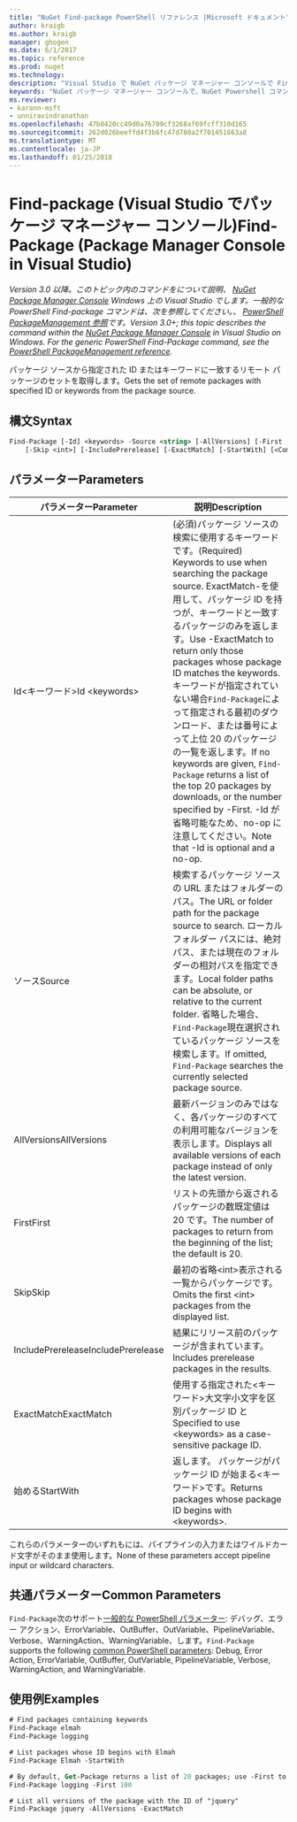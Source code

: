 ```yaml
---
title: "NuGet Find-package PowerShell リファレンス |Microsoft ドキュメント"
author: kraigb
ms.author: kraigb
manager: ghogen
ms.date: 6/1/2017
ms.topic: reference
ms.prod: nuget
ms.technology: 
description: "Visual Studio で NuGet パッケージ マネージャー コンソールで Find-package PowerShell コマンドのリファレンスです。"
keywords: "NuGet パッケージ マネージャー コンソールで、NuGet Powershell コマンドでは、NuGet Powershell リファレンス、Find-package"
ms.reviewer:
- karann-msft
- unniravindranathan
ms.openlocfilehash: 47b8420cc49d0a76709cf3268af69fcff310d165
ms.sourcegitcommit: 262d026beeffd4f3b6fc47d780a2f701451663a8
ms.translationtype: MT
ms.contentlocale: ja-JP
ms.lasthandoff: 01/25/2018
---
```

# <a name="find-package-package-manager-console-in-visual-studio"></a><span data-ttu-id="facf3-104">Find-package (Visual Studio でパッケージ マネージャー コンソール)</span><span class="sxs-lookup"><span data-stu-id="facf3-104">Find-Package (Package Manager Console in Visual Studio)</span></span>

<span data-ttu-id="facf3-105">*Version 3.0 以降。このトピック内のコマンドをについて説明、 [NuGet Package Manager Console](Package-Manager-Console.md) Windows 上の Visual Studio でします。一般的な PowerShell Find-package コマンドは、次を参照してください。、 [PowerShell PackageManagement 参照](/powershell/module/packagemanagement/?view=powershell-6)です。*</span><span class="sxs-lookup"><span data-stu-id="facf3-105">*Version 3.0+; this topic describes the command within the [NuGet Package Manager Console](Package-Manager-Console.md) in Visual Studio on Windows. For the generic PowerShell Find-Package command, see the [PowerShell PackageManagement reference](/powershell/module/packagemanagement/?view=powershell-6).*</span></span>

<span data-ttu-id="facf3-106">パッケージ ソースから指定された ID またはキーワードに一致するリモート パッケージのセットを取得します。</span><span class="sxs-lookup"><span data-stu-id="facf3-106">Gets the set of remote packages with specified ID or keywords from the package source.</span></span>

## <a name="syntax"></a><span data-ttu-id="facf3-107">構文</span><span class="sxs-lookup"><span data-stu-id="facf3-107">Syntax</span></span>

```ps
Find-Package [-Id] <keywords> -Source <string> [-AllVersions] [-First [<int>]]
    [-Skip <int>] [-IncludePrerelease] [-ExactMatch] [-StartWith] [<CommonParameters>]
```

## <a name="parameters"></a><span data-ttu-id="facf3-108">パラメーター</span><span class="sxs-lookup"><span data-stu-id="facf3-108">Parameters</span></span>

| <span data-ttu-id="facf3-109">パラメーター</span><span class="sxs-lookup"><span data-stu-id="facf3-109">Parameter</span></span> | <span data-ttu-id="facf3-110">説明</span><span class="sxs-lookup"><span data-stu-id="facf3-110">Description</span></span> |
| --- | --- |
| <span data-ttu-id="facf3-111">Id&lt;キーワード&gt;</span><span class="sxs-lookup"><span data-stu-id="facf3-111">Id &lt;keywords&gt;</span></span> | <span data-ttu-id="facf3-112">(必須)パッケージ ソースの検索に使用するキーワードです。</span><span class="sxs-lookup"><span data-stu-id="facf3-112">(Required) Keywords to use when searching the package source.</span></span> <span data-ttu-id="facf3-113">ExactMatch-を使用して、パッケージ ID を持つが、キーワードと一致するパッケージのみを返します。</span><span class="sxs-lookup"><span data-stu-id="facf3-113">Use -ExactMatch to return only those packages whose package ID matches the keywords.</span></span> <span data-ttu-id="facf3-114">キーワードが指定されていない場合`Find-Package`によって指定される最初のダウンロード、または番号によって上位 20 のパッケージの一覧を返します。</span><span class="sxs-lookup"><span data-stu-id="facf3-114">If no keywords are given, `Find-Package` returns a list of the top 20 packages by downloads, or the number specified by -First.</span></span> <span data-ttu-id="facf3-115">-Id が省略可能なため、no-op に注意してください。</span><span class="sxs-lookup"><span data-stu-id="facf3-115">Note that -Id is optional and a no-op.</span></span> |
| <span data-ttu-id="facf3-116">ソース</span><span class="sxs-lookup"><span data-stu-id="facf3-116">Source</span></span> | <span data-ttu-id="facf3-117">検索するパッケージ ソースの URL またはフォルダーのパス。</span><span class="sxs-lookup"><span data-stu-id="facf3-117">The URL or folder path for the package source to search.</span></span> <span data-ttu-id="facf3-118">ローカル フォルダー パスには、絶対パス、または現在のフォルダーの相対パスを指定できます。</span><span class="sxs-lookup"><span data-stu-id="facf3-118">Local folder paths can be absolute, or relative to the current folder.</span></span> <span data-ttu-id="facf3-119">省略した場合、`Find-Package`現在選択されているパッケージ ソースを検索します。</span><span class="sxs-lookup"><span data-stu-id="facf3-119">If omitted, `Find-Package` searches the currently selected package source.</span></span> |
| <span data-ttu-id="facf3-120">AllVersions</span><span class="sxs-lookup"><span data-stu-id="facf3-120">AllVersions</span></span> | <span data-ttu-id="facf3-121">最新バージョンのみではなく、各パッケージのすべての利用可能なバージョンを表示します。</span><span class="sxs-lookup"><span data-stu-id="facf3-121">Displays all available versions of each package instead of only the latest version.</span></span> |
| <span data-ttu-id="facf3-122">First</span><span class="sxs-lookup"><span data-stu-id="facf3-122">First</span></span> | <span data-ttu-id="facf3-123">リストの先頭から返されるパッケージの数既定値は 20 です。</span><span class="sxs-lookup"><span data-stu-id="facf3-123">The number of packages to return from the beginning of the list; the default is 20.</span></span> |
| <span data-ttu-id="facf3-124">Skip</span><span class="sxs-lookup"><span data-stu-id="facf3-124">Skip</span></span> | <span data-ttu-id="facf3-125">最初の省略&lt;int&gt;表示される一覧からパッケージです。</span><span class="sxs-lookup"><span data-stu-id="facf3-125">Omits the first &lt;int&gt; packages from the displayed list.</span></span>  |
| <span data-ttu-id="facf3-126">IncludePrerelease</span><span class="sxs-lookup"><span data-stu-id="facf3-126">IncludePrerelease</span></span> | <span data-ttu-id="facf3-127">結果にリリース前のパッケージが含まれています。</span><span class="sxs-lookup"><span data-stu-id="facf3-127">Includes prerelease packages in the results.</span></span> |
| <span data-ttu-id="facf3-128">ExactMatch</span><span class="sxs-lookup"><span data-stu-id="facf3-128">ExactMatch</span></span> | <span data-ttu-id="facf3-129">使用する指定された&lt;キーワード&gt;大文字小文字を区別パッケージ ID と</span><span class="sxs-lookup"><span data-stu-id="facf3-129">Specified to use &lt;keywords&gt; as a case-sensitive package ID.</span></span> |
| <span data-ttu-id="facf3-130">始める</span><span class="sxs-lookup"><span data-stu-id="facf3-130">StartWith</span></span> | <span data-ttu-id="facf3-131">返します。 パッケージがパッケージ ID が始まる&lt;キーワード&gt;です。</span><span class="sxs-lookup"><span data-stu-id="facf3-131">Returns packages whose package ID begins with &lt;keywords&gt;.</span></span> |

<span data-ttu-id="facf3-132">これらのパラメーターのいずれもには、パイプラインの入力またはワイルドカード文字がそのまま使用します。</span><span class="sxs-lookup"><span data-stu-id="facf3-132">None of these parameters accept pipeline input or wildcard characters.</span></span>

## <a name="common-parameters"></a><span data-ttu-id="facf3-133">共通パラメーター</span><span class="sxs-lookup"><span data-stu-id="facf3-133">Common Parameters</span></span>

<span data-ttu-id="facf3-134">`Find-Package`次のサポート[一般的な PowerShell パラメーター](http://go.microsoft.com/fwlink/?LinkID=113216): デバッグ、エラー アクション、ErrorVariable、OutBuffer、OutVariable、PipelineVariable、Verbose、WarningAction、WarningVariable、します。</span><span class="sxs-lookup"><span data-stu-id="facf3-134">`Find-Package` supports the following [common PowerShell parameters](http://go.microsoft.com/fwlink/?LinkID=113216): Debug, Error Action, ErrorVariable, OutBuffer, OutVariable, PipelineVariable, Verbose, WarningAction, and WarningVariable.</span></span>

## <a name="examples"></a><span data-ttu-id="facf3-135">使用例</span><span class="sxs-lookup"><span data-stu-id="facf3-135">Examples</span></span>

```ps
# Find packages containing keywords
Find-Package elmah
Find-Package logging

# List packages whose ID begins with Elmah
Find-Package Elmah -StartWith

# By default, Get-Package returns a list of 20 packages; use -First to show more
Find-Package logging -First 100

# List all versions of the package with the ID of "jquery"
Find-Package jquery -AllVersions -ExactMatch
```
